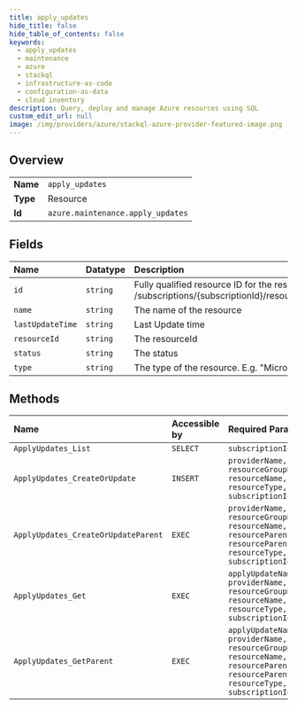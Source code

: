 ```yaml
---
title: apply_updates
hide_title: false
hide_table_of_contents: false
keywords:
  - apply_updates
  - maintenance
  - azure    
  - stackql
  - infrastructure-as-code
  - configuration-as-data
  - cloud inventory
description: Query, deploy and manage Azure resources using SQL
custom_edit_url: null
image: /img/providers/azure/stackql-azure-provider-featured-image.png
---
```

  
    

## Overview
<table><tbody>
<tr><td><b>Name</b></td><td><code>apply_updates</code></td></tr>
<tr><td><b>Type</b></td><td>Resource</td></tr>
<tr><td><b>Id</b></td><td><code>azure.maintenance.apply_updates</code></td></tr>
</tbody></table>

## Fields
| Name | Datatype | Description |
|:-----|:---------|:------------|
| `id` | `string` | Fully qualified resource ID for the resource. Ex - /subscriptions/{subscriptionId}/resourceGroups/{resourceGroupName}/providers/{resourceProviderNamespace}/{resourceType}/{resourceName} |
| `name` | `string` | The name of the resource |
| `lastUpdateTime` | `string` | Last Update time |
| `resourceId` | `string` | The resourceId |
| `status` | `string` | The status |
| `type` | `string` | The type of the resource. E.g. "Microsoft.Compute/virtualMachines" or "Microsoft.Storage/storageAccounts" |
## Methods
| Name | Accessible by | Required Params | Description |
|:-----|:--------------|:----------------|:------------|
| `ApplyUpdates_List` | `SELECT` | `subscriptionId` |  |
| `ApplyUpdates_CreateOrUpdate` | `INSERT` | `providerName, resourceGroupName, resourceName, resourceType, subscriptionId` | Apply maintenance updates to resource |
| `ApplyUpdates_CreateOrUpdateParent` | `EXEC` | `providerName, resourceGroupName, resourceName, resourceParentName, resourceParentType, resourceType, subscriptionId` | Apply maintenance updates to resource with parent |
| `ApplyUpdates_Get` | `EXEC` | `applyUpdateName, providerName, resourceGroupName, resourceName, resourceType, subscriptionId` | Track maintenance updates to resource |
| `ApplyUpdates_GetParent` | `EXEC` | `applyUpdateName, providerName, resourceGroupName, resourceName, resourceParentName, resourceParentType, resourceType, subscriptionId` | Track maintenance updates to resource with parent |

